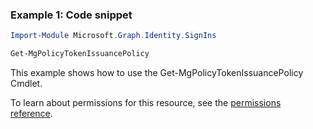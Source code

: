 ### Example 1: Code snippet

```powershellImport-Module Microsoft.Graph.Identity.SignIns

Get-MgPolicyTokenIssuancePolicy
```
This example shows how to use the Get-MgPolicyTokenIssuancePolicy Cmdlet.
To learn about permissions for this resource, see the [permissions reference](/graph/permissions-reference).

